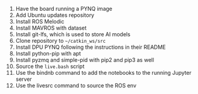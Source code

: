 1. Have the board running a PYNQ image
1. Add Ubuntu updates repository
1. Install ROS Melodic
1. Install MAVROS with dataset
1. Install git-lfs, which is used to store AI models
1. Clone repository to `~/catkin_ws/src`
1. Install DPU PYNQ following the instructions in their README
1. Install python-pip with apt
1. Install pyzmq and simple-pid with pip2 and pip3 as well
1. Source the `live.bash` script
1. Use the bindnb command to add the notebooks to the running Jupyter server
1. Use the livesrc command to source the ROS env
